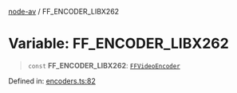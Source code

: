 [node-av](../globals.md) / FF\_ENCODER\_LIBX262

# Variable: FF\_ENCODER\_LIBX262

> `const` **FF\_ENCODER\_LIBX262**: [`FFVideoEncoder`](../type-aliases/FFVideoEncoder.md)

Defined in: [encoders.ts:82](https://github.com/seydx/av/blob/f8631fc881b394300b1479f511d55cf1c370a87f/src/constants/encoders.ts#L82)
